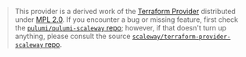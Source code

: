 > This provider is a derived work of the [Terraform Provider](https://github.com/scaleway/terraform-provider-scaleway)
> distributed under [MPL 2.0](https://www.mozilla.org/en-US/MPL/2.0/). If you encounter a bug or missing feature,
> first check the [`pulumi/pulumi-scaleway` repo](https://github.com/pulumi/pulumi-scaleway/issues); however, if that doesn't turn up anything,
> please consult the source [`scaleway/terraform-provider-scaleway` repo](https://github.com/scaleway/terraform-provider-scaleway/issues).